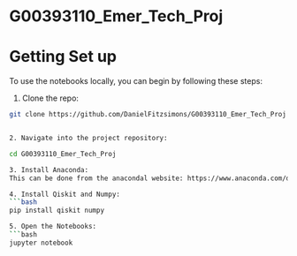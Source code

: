 # G00393110_Emer_Tech_Proj

# Getting Set up
To use the notebooks locally, you can begin by following these steps: 

1. Clone the repo:
```bash
git clone https://github.com/DanielFitzsimons/G00393110_Emer_Tech_Proj


2. Navigate into the project repository:

cd G00393110_Emer_Tech_Proj

3. Install Anaconda: 
This can be done from the anacondal website: https://www.anaconda.com/download

4. Install Qiskit and Numpy:
```bash 
pip install qiskit numpy

5. Open the Notebooks:
```bash
jupyter notebook

